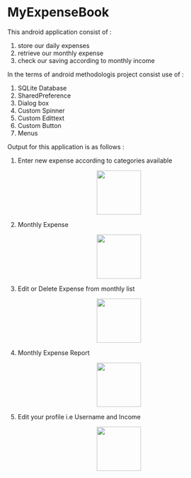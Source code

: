 # MyExpenseBook

This android application consist of :
1. store our daily expenses
2. retrieve our monthly expense
3. check our saving according to monthly income

In the terms of android methodologis project consist use of :
1) SQLite Database
2) SharedPreference
3) Dialog box
4) Custom Spinner
5) Custom Edittext
6) Custom Button
7) Menus


Output for this application is as follows :
1) Enter new expense according to categories available

<div align="center">
   <img src="https://user-images.githubusercontent.com/35371687/48392918-6776fe00-e733-11e8-85f3-e23ef8f1aa36.png" width="100px"     height="100px"></img>
</div>

2) Monthly Expense

<div align="center">
   <img src="https://user-images.githubusercontent.com/35371687/48392921-72319300-e733-11e8-976c-c99cd1e26227.png" width="100px"     height="100px"></img>
</div>

3) Edit or Delete Expense from monthly list

<div align="center">
   <img src="https://user-images.githubusercontent.com/35371687/48392934-7eb5eb80-e733-11e8-9ec9-7799bbb0f28b.png" width="100px"     height="100px"></img>
</div>

4) Monthly Expense Report

<div align="center">
   <img src="https://user-images.githubusercontent.com/35371687/48392939-81b0dc00-e733-11e8-9760-92069ce79203.png" width="100px"     height="100px"></img>
</div>

5) Edit your profile i.e Username and Income

<div align="center">
   <img src="https://user-images.githubusercontent.com/35371687/48392929-7b226480-e733-11e8-8571-b4a50dfc14e7.png" width="100px"     height="100px"></img>
</div>

